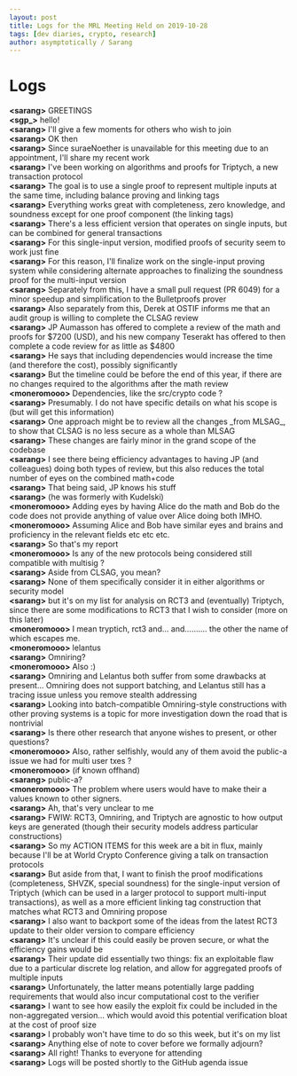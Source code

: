 ```yaml
---
layout: post
title: Logs for the MRL Meeting Held on 2019-10-28
tags: [dev diaries, crypto, research]
author: asymptotically / Sarang
---
```


# Logs

**\<sarang\>** GREETINGS  
**\<sgp\_\>** hello!  
**\<sarang\>** I'll give a few moments for others who wish to join  
**\<sarang\>** OK then  
**\<sarang\>** Since suraeNoether is unavailable for this meeting due to an appointment, I'll share my recent work  
**\<sarang\>** I've been working on algorithms and proofs for Triptych, a new transaction protocol  
**\<sarang\>** The goal is to use a single proof to represent multiple inputs at the same time, including balance proving and linking tags  
**\<sarang\>** Everything works great with completeness, zero knowledge, and soundness except for one proof component (the linking tags)  
**\<sarang\>** There's a less efficient version that operates on single inputs, but can be combined for general transactions  
**\<sarang\>** For this single-input version, modified proofs of security seem to work just fine  
**\<sarang\>** For this reason, I'll finalize work on the single-input proving system while considering alternate approaches to finalizing the soundness proof for the multi-input version  
**\<sarang\>** Separately from this, I have a small pull request (PR 6049) for a minor speedup and simplification to the Bulletproofs prover  
**\<sarang\>** Also separately from this, Derek at OSTIF informs me that an audit group is willing to complete the CLSAG review  
**\<sarang\>** JP Aumasson has offered to complete a review of the math and proofs for $7200 (USD), and his new company Teserakt has offered to then complete a code review for as little as $4800  
**\<sarang\>** He says that including dependencies would increase the time (and therefore the cost), possibly significantly  
**\<sarang\>** But the timeline could be before the end of this year, if there are no changes required to the algorithms after the math review  
**\<moneromooo\>** Dependencies, like the src/crypto code ?  
**\<sarang\>** Presumably. I do not have specific details on what his scope is (but will get this information)  
**\<sarang\>** One approach might be to review all the changes \_from MLSAG_, to show that CLSAG is no less secure as a whole than MLSAG  
**\<sarang\>** These changes are fairly minor in the grand scope of the codebase  
**\<sarang\>** I see there being efficiency advantages to having JP (and colleagues) doing both types of review, but this also reduces the total number of eyes on the combined math+code  
**\<sarang\>** That being said, JP knows his stuff  
**\<sarang\>** (he was formerly with Kudelski)  
**\<moneromooo\>** Adding eyes by having Alice do the math and Bob do the code does not provide anything of value over Alice doing both IMHO.  
**\<moneromooo\>** Assuming Alice and Bob have similar eyes and brains and proficiency in the relevant fields etc etc etc.  
**\<sarang\>** So that's my report  
**\<moneromooo\>** Is any of the new protocols being considered still compatible with multisig ?  
**\<sarang\>** Aside from CLSAG, you mean?  
**\<sarang\>** None of them specifically consider it in either algorithms or security model  
**\<sarang\>** but it's on my list for analysis on RCT3 and (eventually) Triptych, since there are some modifications to RCT3 that I wish to consider (more on this later)  
**\<moneromooo\>** I mean tryptich,  rct3 and... and.......... the other the name of which escapes me.  
**\<moneromooo\>** lelantus  
**\<sarang\>** Omniring?  
**\<moneromooo\>** Also :)  
**\<sarang\>** Omniring and Lelantus both suffer from some drawbacks at present... Omniring does not support batching, and Lelantus still has a tracing issue unless you remove stealth addressing  
**\<sarang\>** Looking into batch-compatible Omniring-style constructions with other proving systems is a topic for more investigation down the road that is nontrivial  
**\<sarang\>** Is there other research that anyone wishes to present, or other questions?  
**\<moneromooo\>** Also, rather selfishly, would any of them avoid the public-a issue we had for multi user txes ?  
**\<moneromooo\>** (if known offhand)  
**\<sarang\>** public-a?  
**\<moneromooo\>** The problem where users would have to make their a values known to other signers.  
**\<sarang\>** Ah, that's very unclear to me  
**\<sarang\>** FWIW: RCT3, Omniring, and Triptych are agnostic to how output keys are generated (though their security models address particular constructions)  
**\<sarang\>** So my ACTION ITEMS for this week are a bit in flux, mainly because I'll be at World Crypto Conference giving a talk on transaction protocols  
**\<sarang\>** But aside from that, I want to finish the proof modifications (completeness, SHVZK, special soundness) for the single-input version of Triptych (which can be used in a larger protocol to support multi-input transactions), as well as a more efficient linking tag construction that matches what RCT3 and Omniring propose  
**\<sarang\>** I also want to backport some of the ideas from the latest RCT3 update to their older version to compare efficiency  
**\<sarang\>** It's unclear if this could easily be proven secure, or what the efficiency gains would be  
**\<sarang\>** Their update did essentially two things: fix an exploitable flaw due to a particular discrete log relation, and allow for aggregated proofs of multiple inputs  
**\<sarang\>** Unfortunately, the latter means potentially large padding requirements that would also incur computational cost to the verifier  
**\<sarang\>** I want to see how easily the exploit fix could be included in the non-aggregated version... which would avoid this potential verification bloat at the cost of proof size  
**\<sarang\>** I probably won't have time to do so this week, but it's on my list  
**\<sarang\>** Anything else of note to cover before we formally adjourn?  
**\<sarang\>** All right! Thanks to everyone for attending  
**\<sarang\>** Logs will be posted shortly to the GitHub agenda issue  
